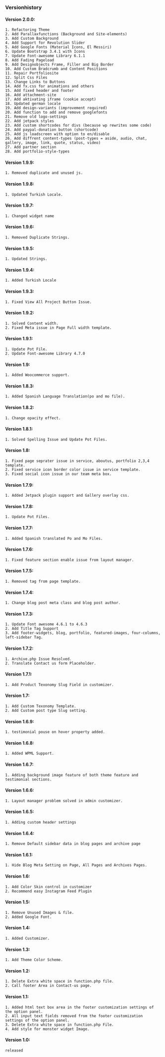 ### Versionhistory

#### Version 2.0.0:
    1. Refactoring Theme
    2. Add Parallaxfunctions (Background and Site-elements)
    3. Add Custom Background
    4. Add Support for Revolution Slider
    5. Add Google Fonts (Material Icons, El Messiri)
    6. Update Bootstrap 3.4.1 with Icons
    7. Update Font-awesome Library 6.1.1
    8. Add Fading Pageload
    9. Add Designobjects Frame, Filler and Big Border
    10. Add Custom Bradcrumb and Content Positions
    11. Repair Portfoliosite
    12. Split Css Files
    13. Change Links to Buttons
    14. Add fx.css for animations and others
    15. Add fixed header and footer
    16. Add attachment-site
    17. Add aktivating iframe (cookie accept)
    18. Updated german locale
    19. Add design-variants (improvement required)
    20. Add function to add and remove googlefonts
    21. Remove old logo-settings
    22. Add jetpack styles
    23. Add custom shortcodes for divs (because wp rewrites some code)
    24. Add paypal-donation button (shortcode)
    25. Add js loadscreen with option to en/disable
    26. Add diffrent content-types (post-types = aside, audio, chat, gallery, image, link, quote, status, video)
    27. Add partner section
    28. Add portfolio-style-types
#### Version 1.9.9:
    1. Removed duplicate and unused js.
#### Version 1.9.8:
    1. Updated Turkish Locale.
#### Version 1.9.7:
    1. Changed widget name
#### Version 1.9.6:
    1. Removed Duplicate Strings.
#### Version 1.9.5:
    1. Updated Strings.
#### Version 1.9.4:
    1. Added Turkish Locale
#### Version 1.9.3:
    1. Fixed View All Project Button Issue.
#### Version 1.9.2:
    1. Solved Content width.
    2. Fixed Meta issue in Page Full width template.
#### Version 1.9.1:
    1. Update Pot File.
    2. Update Font-awesome Library 4.7.0
#### Version 1.9:
    1. Added Woocommerce support.
#### Version 1.8.3:
    1. Added Spanish Language Translation(po and mo file).
#### Version 1.8.2:
    1. Change opacity effect.
#### Version 1.8.1:
    1. Solved Spelling Issue and Update Pot Files.
#### Version 1.8:
    1. Fixed page seprater issue in service, aboutus, portfolio 2,3,4 template.
    2. Fixed service icon border color issue in service template.
    3. Fixed social icon issue in our team meta box.
#### Version 1.7.9:
    1. Added Jetpack plugin support and Gallery overlay css.
#### Version 1.7.8:
    1. Update Pot Files.
#### Version 1.7.7:
    1. Added Spanish translated Po and Mo Files.
#### Version 1.7.6:
    1. Fixed feature section enable issue from layout manager.
#### Version 1.7.5:
    1. Removed tag from page template.
#### Version 1.7.4:
    1. Change blog post meta class and blog post author.
#### Version 1.7.3:
    1. Update Font awesome 4.6.1 to 4.6.3
    2. Add Title Tag Support
    3. Add footer-widgets, blog, portfolio, featured-images, four-columns, left-sidebar Tag.
#### Version 1.7.2:
    1. Archive.php Issue Resolved.
    2. Translate Contact us form Placeholder.
#### Version 1.7.1:
    1. Add Product Texonomy Slug Field in customizer.
#### Version 1.7:
    1. Add Custom Texonomy Template.
    2. Add Custom post type Slug setting.
#### Version 1.6.9:
    1. testimonial pouse on hover property added.
#### Version 1.6.8:
    1. Added WPML Support.
#### Version 1.6.7:
    1. Adding background image feature of both theme feature and testimonial sections.
#### Version 1.6.6:
    1. Layout manager problem solved in admin customizer.
#### Version 1.6.5:
    1. Adding custom header settings 
#### Version 1.6.4:
    1. Remove Default sidebar data in blog pages and archive page 
#### Version 1.6.1:
    1. Hide Blog Meta Setting on Page, All Pages and Archives Pages.
#### Version 1.6:
    1. Add Color Skin control in customizer
    2. Recommend easy Instagram Feed Plugin
#### Version 1.5:
    1. Remove Unused Images & file.
    2. Added Google Font.
#### Version 1.4:
    1. Added Customizer.
#### Version 1.3:
    1. Add Theme Color Scheme.
#### Version 1.2:
    1. Delete Extra white space in function.php file.
    2. Call footer Area in Contact-us page.
#### Version 1.1:
    1. Added html text box area in the footer customization settings of the option panel.
    2. All input text fields removed from the footer customization settings of the option panel.
    3. Delete Extra white space in function.php File.
    4. Add style for monster widget Image.
#### Version 1.0:
    released
